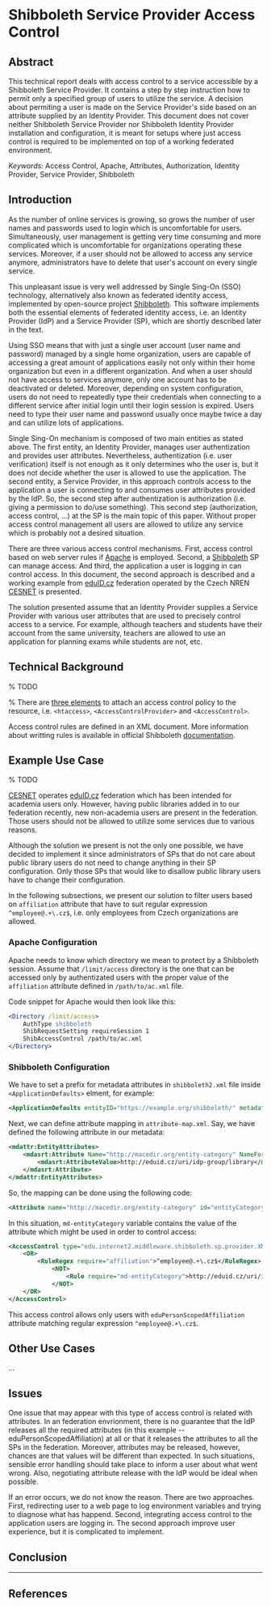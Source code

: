 # Shibboleth Service Provider Access Control

## Abstract
This technical report deals with access control to a service accessible by a Shibboleth Service Provider. It contains a step by step instruction how to permit only a specified group of users to utilize the service. A decision about permiting a user is made on the Service Provider's side based on an attribute supplied by an Identity Provider. This document does not cover neither Shibboleth Service Provider nor Shibboleth Identity Provider installation and configuration, it is meant for setups where just access control is required to be implemented on top of a working federated environment.

*Keywords:* Access Control, Apache, Attributes, Authorization, Identity Provider, Service Provider, Shibboleth

## Introduction
As the number of online services is growing, so grows the number of user names and passwords used to login which is uncomfortable for users. Simultaneously, user management is getting very time consuming and more complicated which is uncomfortable for organizations operating these services. Moreover, if a user should not be allowed to access any service anymore, administrators have to delete that user's account on every single service.

This unpleasant issue is very well addressed by Single Sing-On (SSO) technology, alternatively also known as federated identity access, implemented by open-source project [Shibboleth][]. This software implements both the essential elements of federated identity access, i.e. an Identity Provider (IdP) and a Service Provider (SP), which are shortly described later in the text.

Using SSO means that with just a single user account (user name and password) managed by a single home organization, users are capable of accessing a great amount of applications easily not only within their home organization but even in a different organization. And when a user should not have access to services anymore, only one account has to be deactivated or deleted. Moreover, depending on system configuration, users do not need to repeatedly type their credentials when connecting to a different service after initial login until their login session is expired. Users need to type their user name and password usually once maybe twice a day and can utilize lots of applications.

Single Sing-On mechanism is composed of two main entities as stated above. The first entity, an Identity Provider, manages user authentization and provides user attributes. Nevertheless, authentization (i.e. user verification) itself is not enough as it only determines who the user is, but it does not decide whether the user is allowed to use the application. The second entity, a Service Provider, in this approach controls access to the application a user is connecting to and consumes user attributes provided by the IdP. So, the second step after authentization is authorization (i.e. giving a permission to do/use something). This second step (authorization, access control, ...) at the SP is the main topic of this paper. Without proper access control management all users are allowed to utilize any service which is probably not a desired situation.

There are three various access control mechanisms. First, access control based on web server rules if [Apache][] is employed. Second, a [Shibboleth][] SP can manage access. And third, the application a user is logging in can control access. In this document, the second approach is described and a working example from [eduID.cz][] federation operated by the Czech NREN [CESNET][] is presented.

The solution presented assume that an Identity Provider supplies a Service Provider with various user attributes that are used to precisely control access to a service. For example, although teachers and students have their account from the same university, teachers are allowed to use an application for planning exams while students are not, etc.

## Technical Background
% TODO

% There are [three elements][NativeSPAccessControl] to attach an access control policy to the resource, i.e. `<htaccess>`, `<AccessControlProvider>` and `<AccessControl>`.

Access control rules are defined in an XML document. More information about writting rules is available in official Shibboleth [documentation][NativeSPXMLAccessControl].

## Example Use Case
% TODO

[CESNET][] operates [eduID.cz][] federation which has been intended for academia users only. However, having public libraries added in to our federation recently, new non-academia users are present in the federation. Those users should not be allowed to utilize some services due to various reasons.

Although the solution we present is not the only one possible, we have decided to implement it since administrators of SPs that do not care about public library users do not need to change anything in their SP configuration. Only those SPs that would like to disallow public library users have to change their configuration.

In the following subsections, we present our solution to filter users based on `affiliation` attribute that have to suit regular expression `^employee@.+\.cz$`, i.e. only employees from Czech organizations are allowed.

### Apache Configuration
Apache needs to know which directory we mean to protect by a Shibboleth session. Assume that `/limit/access` directory is the one that can be accessed only by authentizated users with the proper value of the `affiliation` attribute defined in `/path/to/ac.xml` file.

Code snippet for Apache would then look like this:

```apache
<Directory /limit/access>
    AuthType shibboleth
    ShibRequestSetting requireSession 1
    ShibAccessControl /path/to/ac.xml 
</Directory>
```

### Shibboleth Configuration
We have to set a prefix for metadata attributes in `shibboleth2.xml` file inside `<ApplicationDefaults>` elment, for example:

```xml
<ApplicationDefaults entityID="https://example.org/shibboleth/" metadataAttributePrefix="md-">
```

Next, we can define attribute mapping in `attribute-map.xml`. Say, we have defined the following attribute in our metadata:

```xml
<mdattr:EntityAttributes>
    <mdasrt:Attribute Name="http://macedir.org/entity-category" NameFormat="urn:oasis:names:tc:SAML:2.0:attrname-format:uri">
        <mdasrt:AttributeValue>http://eduid.cz/uri/idp-group/library</mdasrt:AttributeValue>
    </mdasrt:Attribute>
</mdattr:EntityAttributes>
```

So, the mapping can be done using the following code:

```xml
<Attribute name="http://macedir.org/entity-category" id="entityCategory" />
```

In this situation, `md-entityCategory` variable contains the value of the attribute which might be used in order to control access:

```xml
<AccessControl type="edu.internet2.middleware.shibboleth.sp.provider.XMLAccessControl">
    <OR>    
        <RuleRegex require="affiliation">^employee@.+\.cz$</RuleRegex>    
            <NOT>    
                <Rule require="md-entityCategory">http://eduid.cz/uri/idp-group/library</Rule>       
            </NOT>    
    </OR>    
</AccessControl>
```

This access control allows only users with `eduPersonScopedAffiliation` attribute matching regular expression `^employee@.+\.cz$`.

## Other Use Cases
...

## Issues
One issue that may appear with this type of access control is related with attributes. In an federation envrionment, there is no guarantee that the IdP releases all the required attributes (in this example -- eduPersonScopedAffiliation) at all or that it releases the attributes to all the SPs in the federation. Moreover, attributes may be released, however, chances are that values will be different than expected. In such situations, sensible error handling should take place to inform a user about what went wrong. Also, negotiating attribute release with the IdP would be ideal when possible.

If an error occurs, we do not know the reason. There are two approaches. First, redirecting user to a web page to log environment variables and trying to diagnose what has happend. Second, integrating access control to the application users are logging in. The second approach improve user experience, but it is complicated to implement.

## Conclusion
----------------------------------------------------------------------

## References
[Shibboleth]: http://shibboleth.net/
[Apache]: http://httpd.apache.org/
[CESNET]: http://www.cesnet.cz/
[eduID.cz]: http://www.eduid.cz/
[eduID.cz-SPAC]: https://www.eduid.cz/cs/tech/filtrovani-uzivatelu-dokumentace
[NativeSPAccessControl]: https://wiki.shibboleth.net/confluence/display/SHIB2/NativeSPAccessControl
[NativeSPXMLAccessControl]: https://wiki.shibboleth.net/confluence/display/SHIB2/NativeSPXMLAccessControl

